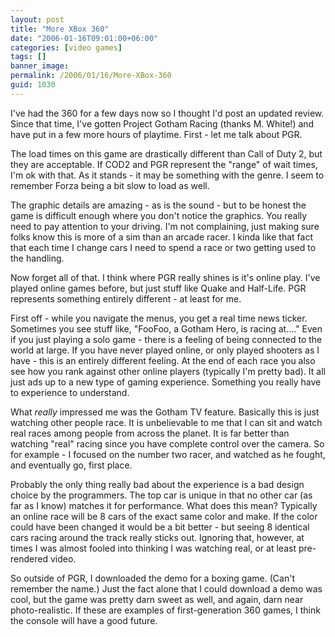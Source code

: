 ```yaml
---
layout: post
title: "More XBox 360"
date: "2006-01-16T09:01:00+06:00"
categories: [video games]
tags: []
banner_image: 
permalink: /2006/01/16/More-XBox-360
guid: 1030
---
```


I've had the 360 for a few days now so I thought I'd post an updated review. Since that time, I've gotten Project Gotham Racing (thanks M. White!) and have put in a few more hours of playtime. First - let me talk about PGR.
<!--more-->
The load times on this game are drastically different than Call of Duty 2, but they are acceptable. If COD2 and PGR represent the "range" of wait times, I'm ok with that. As it stands - it may be something with the genre. I seem to remember Forza being a bit slow to load as well.

The graphic details are amazing - as is the sound - but to be honest the game is difficult enough where you don't notice the graphics. You really need to pay attention to your driving. I'm not complaining, just making sure folks know this is more of a sim than an arcade racer. I kinda like that fact that each time I change cars I need to spend a race or two getting used to the handling.

Now forget all of that. I think where PGR really shines is it's online play. I've played online games before, but just stuff like Quake and Half-Life. PGR represents something entirely different - at least for me.

First off - while you navigate the menus, you get a real time news ticker. Sometimes you see stuff like, "FooFoo, a Gotham Hero, is racing at...."  Even if you just playing a solo game - there is a feeling of being connected to the world at large. If you have never played online, or only played shooters as I have - this is an entirely different feeling. At the end of each race you also see how you rank against other online players (typically I'm pretty bad). It all just ads up to a new type of gaming experience. Something you really have to experience to understand. 

What <i>really</i> impressed me was the Gotham TV feature. Basically this is just watching other people race. It is unbelievable to me that I can sit and watch real races among people from across the planet. It is far better than watching "real" racing since you have complete control over the camera. So for example - I focused on the number two racer, and watched as he fought, and eventually go, first place. 

Probably the only thing really bad about the experience is a bad design choice by the programmers. The top car is unique in that no other car (as far as I know) matches it for performance. What does this mean? Typically an online race will be 8 cars of the exact same color and make. If the color could have been changed it would be a bit better - but seeing 8 identical cars racing around the track really sticks out. Ignoring that, however, at times I was almost fooled into thinking I was watching real, or at least pre-rendered video. 

So outside of PGR, I downloaded the demo for a boxing game. (Can't remember the name.) Just the fact alone that I could download a demo was cool, but the game was pretty darn sweet as well, and again, darn near photo-realistic. If these are examples of first-generation 360 games, I think the console will have a good future.